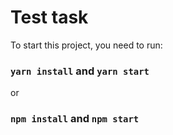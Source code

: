 # Test task

To start this project, you need to run:

### `yarn install` and `yarn start`
or
### `npm install` and `npm start`
